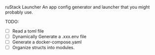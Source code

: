 ruStack Launcher
An app config generator and launcher that you might probably use.


TODO:

- [ ] Read a toml file
- [ ] Dynamically Generate a .xxx.env file
- [ ] Generate a docker-compose.yaml
- [ ] Organize structs into modules.

